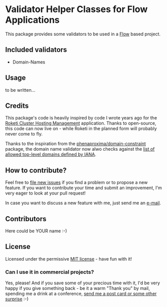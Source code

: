 # Validator Helper Classes for Flow Applications
This package provides some validators to be used in a [Flow](https://flow.neos.io/) based project.

## Included validators

- Domain-Names


## Usage
to be written...

## Credits
This package's code is heavily inspired by code I wrote years ago for the [Roketi Cluster Hosting Management](https://github.com/roketi) application. Thanks to open-source, this code can now live on - while Roketi in the planned form will probably never come to fly.

Thanks to the inspiration from the [phenaproxima/domain-constraint](https://github.com/phenaproxima/DomainConstraint) package, the domain name validator now alwo checks against the [list of allowed top-level domains defined by IANA](https://www.iana.org/domains/root/files).

## How to contribute?

Feel free to [file new issues](https://github.com/mrimann/validator/issues) if you find a problem or to propose a new feature. If you want to contribute your time and submit an improvement, I'm very eager to look at your pull request!

In case you want to discuss a new feature with me, just send me an [e-mail](mailto:mario@rimann.org).


## Contributors
Here could be YOUR name :-)

## License

Licensed under the permissive [MIT license](http://opensource.org/licenses/MIT) - have fun with it!

### Can I use it in commercial projects?

Yes, please! And if you save some of your precious time with it, I'd be very happy if you give something back - be it a warm "Thank you" by mail, spending me a drink at a conference, [send me a post card or some other surprise](http://www.rimann.org/support/) :-)